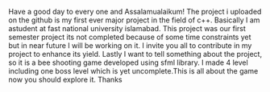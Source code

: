 Have a good day to every one and Assalamualaikum!  The project i uploaded on the github is my first ever major project in the field of c++. Basically I am  astudent at fast national university islamabad.
This project was our first semester project its not completed because of some time constraints yet but in near future I will be working on it.
I invite you all to contribute in my project to enhance its yield.
Lastly I want to tell something about the project, so it is a bee shooting game developed using sfml library.
I made 4 level including one boss level which is yet  uncomplete.This is all about the game now you should explore it.
Thanks
